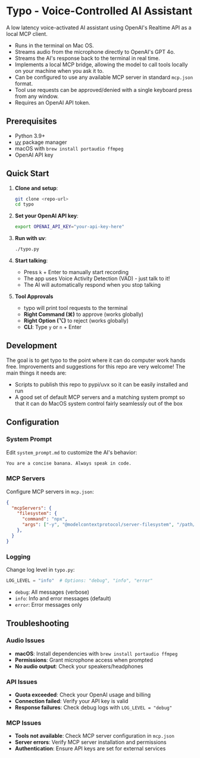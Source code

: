 # Typo - Voice-Controlled AI Assistant

A low latency voice-activated AI assistant using OpenAI's Realtime API as a local MCP client.

- Runs in the terminal on Mac OS.
- Streams audio from the microphone directly to OpenAI's GPT 4o.
- Streams the AI's response back to the terminal in real time.
- Implements a local MCP bridge, allowing the model to call tools locally on your machine when you ask it to.
- Can be configured to use any available MCP server in standard `mcp.json` format.
- Tool use requests can be approved/denied with a single keyboard press from any window.
- Requires an OpenAI API token.

## Prerequisites

- Python 3.9+
- [uv](https://docs.astral.sh/uv/) package manager
- macOS with `brew install portaudio ffmpeg`
- OpenAI API key

## Quick Start

1. **Clone and setup**:
   ```bash
   git clone <repo-url>
   cd typo
   ```

2. **Set your OpenAI API key**:
   ```bash
   export OPENAI_API_KEY="your-api-key-here"
   ```

3. **Run with uv**:
   ```bash
   ./typo.py
   ```

4. **Start talking**:
   - Press `k` + Enter to manually start recording
   - The app uses Voice Activity Detection (VAD) - just talk to it!
   - The AI will automatically respond when you stop talking

5. **Tool Approvals**
   - typo will print tool requests to the terminal
   - **Right Command (⌘)** to approve (works globally)
   - **Right Option (⌥)** to reject (works globally)
   - **CLI**: Type `y` or `n` + Enter

## Development

The goal is to get typo to the point where it can do computer work hands free. Improvements and suggestions for this repo are very welcome!
The main things it needs are:
- Scripts to publish this repo to pypi/uvx so it can be easily installed and run
- A good set of default MCP servers and a matching system prompt so that it can do MacOS system control fairly seamlessly out of the box

## Configuration

### System Prompt

Edit `system_prompt.md` to customize the AI's behavior:

```markdown
You are a concise banana. Always speak in code.
```

### MCP Servers

Configure MCP servers in `mcp.json`:

```json
{
  "mcpServers": {
    "filesystem": {
      "command": "npx",
      "args": ["-y", "@modelcontextprotocol/server-filesystem", "/path/to/allowed/directory"]
    },
  }
}
```

### Logging

Change log level in `typo.py`:

```python
LOG_LEVEL = "info"  # Options: "debug", "info", "error"
```

- `debug`: All messages (verbose)
- `info`: Info and error messages (default)
- `error`: Error messages only

## Troubleshooting

### Audio Issues

- **macOS**: Install dependencies with `brew install portaudio ffmpeg`
- **Permissions**: Grant microphone access when prompted
- **No audio output**: Check your speakers/headphones

### API Issues

- **Quota exceeded**: Check your OpenAI usage and billing
- **Connection failed**: Verify your API key is valid
- **Response failures**: Check debug logs with `LOG_LEVEL = "debug"`

### MCP Issues

- **Tools not available**: Check MCP server configuration in `mcp.json`
- **Server errors**: Verify MCP server installation and permissions
- **Authentication**: Ensure API keys are set for external services

